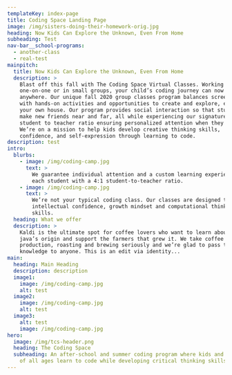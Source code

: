 ```yaml
---
templateKey: index-page
title: Coding Space Landing Page
image: /img/sisters-doing-their-homework-orig.jpg
heading: Now Kids Can Explore the Unknown, Even From Home
subheading: Test
nav-bar__school-programs:
  - another-class
  - real-test
mainpitch:
  title: Now Kids Can Explore the Unknown, Even From Home
  description: >
    Blast off this fall with The Coding Space Virtual Classes. Working
    one-on-one or in small groups, your child’s coding journey can now continue
    anywhere. Our unique fall 2020 group classes program balances screen time
    with hands-on activities and opportunities to create and explore, even in
    your own house. Our program provides social interaction so that students can
    make new friends near and far, all while experiencing our signature 4:1
    student to teacher ratio ensuring personalized attention when they need it.
    We’re on a mission to help kids develop creative thinking skills,
    confidence, and self-expression through learning to code.
description: test
intro:
  blurbs:
    - image: /img/coding-camp.jpg
      text: >
        We guarantee individual attention and a custom learning experience for
        each student with a 4:1 student-to-teacher ratio.
    - image: /img/coding-camp.jpg
      text: >
        We’re not your typical coding class. Our classes are designed to foster
        intellectual confidence, growth mindset and computational thinking
        skills.
  heading: What we offer
  description: >
    Kaldi is the ultimate spot for coffee lovers who want to learn about their
    java’s origin and support the farmers that grew it. We take coffee
    production, roasting and brewing seriously and we’re glad to pass that
    knowledge to anyone. This is an edit via identity...
main:
  heading: Main Heading
  description: description
  image1:
    image: /img/coding-camp.jpg
    alt: test
  image2:
    image: /img/coding-camp.jpg
    alt: test
  image3:
    alt: test
    image: /img/coding-camp.jpg
hero:
  image: /img/tcs-header.png
  heading: The Coding Space
  subheading: ​​An after-school and summer coding program where kids and students
    of all ages learn to code while developing critical thinking skills.
---
```


